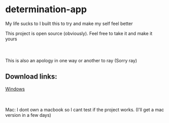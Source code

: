 # determination-app
<p>My life sucks to I built this to try and make my self feel better<p>

<p>This project is open source (obviously). Feel free to take it and make it yours<br><br><br><br>This is also an apology in one way or another to ray (Sorry ray)</p>


## Download links:

[Windows](https://github.com/KM69BOT/determination-app/raw/main/motivations.exe)

<br><br>
Mac: I dont own a macbook so I cant test if the project works. (I'll get a mac version in a few days)

